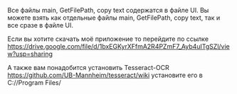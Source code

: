 Все файлы main, GetFilePath, copy text содержатся в файле UI.
Вы можете взять как отдельные файлы  main, GetFilePath, copy text, так и все сразе в файле UI.

Если вы хотите скачать моё приложение то перейдите по ссылке https://drive.google.com/file/d/1bxEGKyrXFfmA2R4PZmF7_Ayb4uITgSZl/view?usp=sharing

А также вам понадобится установить Tesseract-OCR https://github.com/UB-Mannheim/tesseract/wiki
установите его в C://Program Files/
